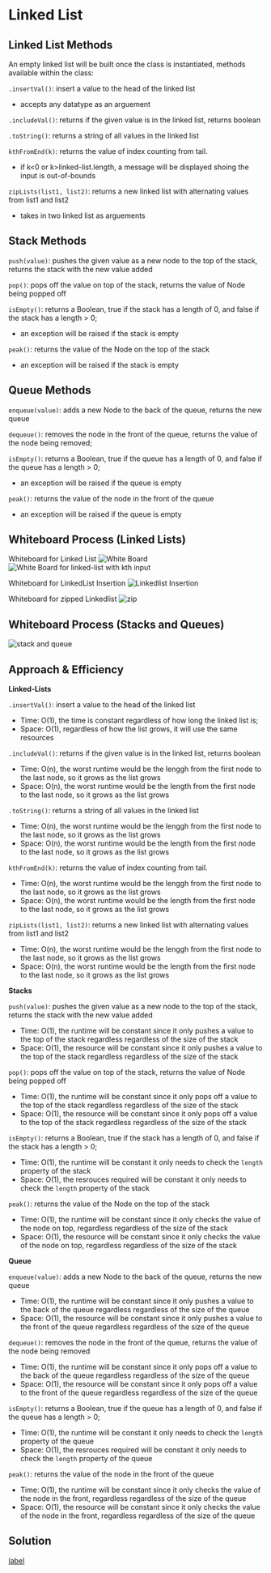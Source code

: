 # Linked List

## Linked List Methods

An empty linked list will be built once the class is instantiated, methods available within the class:

`.insertVal()`: insert a value to the head of the linked list

- accepts any datatype as an arguement

`.includeVal()`: returns if the given value is in the linked list, returns boolean

`.toString()`: returns a string of all values in the linked list

`kthFromEnd(k)`: returns the value of index counting from tail.

- if k<0 or k>linked-list.length, a message will be displayed shoing the input is out-of-bounds

`zipLists(list1, list2)`: returns a new linked list with alternating values from list1 and list2

- takes in two linked list as arguements

## Stack Methods

`push(value)`: pushes the given value as a new node to the top of the stack, returns the stack with the new value added

`pop()`: pops off the value on top of the stack, returns the value of Node being popped off

`isEmpty()`: returns a Boolean, true if the stack has a length of 0, and false if the stack has a length > 0;

- an exception will be raised if the stack is empty

`peak()`: returns the value of the Node on the top of the stack

- an exception will be raised if the stack is empty

## Queue Methods

`enqueue(value)`: adds a new Node to the back of the queue, returns the new queue

`dequeue()`: removes the node in the front of the queue, returns the value of the node being removed;

`isEmpty()`: returns a Boolean, true if the queue has a length of 0, and false if the queue has a length > 0;

- an exception will be raised if the queue is empty

`peak()`: returns the value of the node in the front of the queue

- an exception will be raised if the queue is empty

## Whiteboard Process (Linked Lists)
<!-- Embedded image -->
Whiteboard for Linked List
![White Board](UML.png)
![White Board for linked-list with kth input](node%201.png)

Whiteboard for LinkedList Insertion
![Linkedlist Insertion](linked-list-insertion.png)

Whiteboard for zipped Linkedlist
![zip](linked-list-zip.png)

## Whiteboard Process (Stacks and Queues)

![stack and queue](stack-n-queue.png)

## Approach & Efficiency

**Linked-Lists**

`.insertVal()`: insert a value to the head of the linked list

- Time: O(1), the time is constant regardless of how long the linked list is;
- Space: O(1), regardless of how the list grows, it will use the same resources

`.includeVal()`: returns if the given value is in the linked list, returns boolean

- Time: O(n), the worst runtime would be the lenggh from the first node to the last node, so it grows as the list grows
- Space: O(n), the worst runtime would be the length from the first node to the last node, so it grows as the list grows

`.toString()`: returns a string of all values in the linked list

- Time: O(n), the worst runtime would be the lenggh from the first node to the last node, so it grows as the list grows
- Space: O(n), the worst runtime would be the length from the first node to the last node, so it grows as the list grows

`kthFromEnd(k)`: returns the value of index counting from tail.

- Time: O(n), the worst runtime would be the lenggh from the first node to the last node, so it grows as the list grows
- Space: O(n), the worst runtime would be the length from the first node to the last node, so it grows as the list grows

`zipLists(list1, list2)`: returns a new linked list with alternating values from list1 and list2

- Time: O(n), the worst runtime would be the lenggh from the first node to the last node, so it grows as the list grows
- Space: O(n), the worst runtime would be the length from the first node to the last node, so it grows as the list grows

**Stacks**

`push(value)`: pushes the given value as a new node to the top of the stack, returns the stack with the new value added

- Time: O(1), the runtime will be constant since it only pushes a value to the top of the stack regardless regardless of the size of the stack
- Space: O(1), the resource will be constant since it only pushes a value to the top of the stack regardless regardless of the size of the stack

`pop()`: pops off the value on top of the stack, returns the value of Node being popped off

- Time: O(1), the runtime will be constant since it only pops off a value to the top of the stack regardless regardless of the size of the stack
- Space: O(1), the resource will be constant since it only pops off a value to the top of the stack regardless regardless of the size of the stack

`isEmpty()`: returns a Boolean, true if the stack has a length of 0, and false if the stack has a length > 0;

- Time: O(1), the runtime will be constant it only needs to check the `length` property of the stack
- Space: O(1), the resrouces required will be constant it only needs to check the `length` property of the stack

`peak()`: returns the value of the Node on the top of the stack

- Time: O(1), the runtime will be constant since it only checks the value of the node on top, regardless regardless of the size of the stack
- Space: O(1), the resource will be constant since it only checks the value of the node on top, regardless regardless of the size of the stack

**Queue**

`enqueue(value)`: adds a new Node to the back of the queue, returns the new queue

- Time: O(1), the runtime will be constant since it only pushes a value to the back of the queue regardless regardless of the size of the queue
- Space: O(1), the resource will be constant since it only pushes a value to the front of the queue regardless regardless of the size of the queue

`dequeue()`: removes the node in the front of the queue, returns the value of the node being removed

- Time: O(1), the runtime will be constant since it only pops off a value to the back of the queue regardless regardless of the size of the queue
- Space: O(1), the resource will be constant since it only pops off a value to the front of the queue regardless regardless of the size of the queue

`isEmpty()`: returns a Boolean, true if the queue has a length of 0, and false if the queue has a length > 0;

- Time: O(1), the runtime will be constant it only needs to check the `length` property of the queue
- Space: O(1), the resrouces required will be constant it only needs to check the `length` property of the queue

`peak()`: returns the value of the node in the front of the queue

- Time: O(1), the runtime will be constant since it only checks the value of the node in the front, regardless regardless of the size of the queue
- Space: O(1), the resource will be constant since it only checks the value of the node in the front, regardless regardless of the size of the queue

## Solution

[label](linked-list.js)
